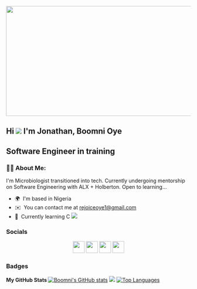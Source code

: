 <div align="center">
  <img src="https://media.giphy.com/media/L1R1tvI9svkIWwpVYr/giphy.gif" width="600" height="300"/>
</div>

Hi ![](https://user-images.githubusercontent.com/18350557/176309783-0785949b-9127-417c-8b55-ab5a4333674e.gif) I'm Jonathan, Boomni Oye
---

Software Engineer in training
---

### :woman_technologist: About Me:
I'm Microbiologist transitioned into tech. Currently undergoing mentorship on Software Engineering with ALX + Holberton. Open to learning...

*   🌍  I'm based in Nigeria
*   ✉️  You can contact me at [rejoiceoye1@gmail.com](mailto:rejoiceoye1@gmail.com)
*   🧠  Currently learning C
<a href="https://www.github.com/Boomni" target="_blank" rel="noreferrer"><img
src="https://img.shields.io/github/followers/Boomni?logo=github&style=for-the-badge&color=3382ed&labelColor=365314" /></a>
                  
### Socials
<p align="center">
<a href="https://www.facebook.com/rejoice.bomy" target="_blank" rel="noreferrer">
<img src="https://raw.githubusercontent.com/danielcranney/readme-generator/main/public/icons/socials/facebook.svg" width="32" height="32" /></a>
<a href="https://www.github.com/Boomni" target="_blank" rel="noreferrer">
<img src="https://raw.githubusercontent.com/danielcranney/readme-generator/main/public/icons/socials/github.svg" width="32" height="32" /></a>
<a href="http://www.instagram.com/i_am_rejoicey" target="_blank" rel="noreferrer">
<img src="https://raw.githubusercontent.com/danielcranney/readme-generator/main/public/icons/socials/instagram.svg" width="32" height="32" /></a>
<a href="https://www.twitter.com/rejoiceoye" target="_blank" rel="noreferrer">
<img src="https://raw.githubusercontent.com/danielcranney/readme-generator/main/public/icons/socials/twitter.svg" width="32" height="32" /></a></p>

### Badges

<b>My GitHub Stats </b>
<a href="http://www.github.com/Boomni">
<img src="https://github-readme-stats.vercel.app/api?username=Boomni&show_icons=true&hide=stars,prs,issues,contribs&title_color=ef4444&text_color=ffffff&icon_color=3382ed&bg_color=365314&hide_border=true&show_icons=true" alt="Boomni's GitHub stats" /></a>
<a href="http://www.github.com/Boomni">
<img src="https://github-readme-streak-stats.herokuapp.com/?user=Boomni&stroke=ffffff&background=365314&ring=ef4444&fire=ef4444&currStreakNum=ffffff&currStreakLabel=ef4444&sideNums=ffffff&sideLabels=ffffff&dates=ffffff&hide_border=true" /></a>
<a href="https://github.com/Boomni" align="left">
<img src="https://github-readme-stats.vercel.app/api/top-langs/?username=Boomni&langs_count=10&title_color=ef4444&text_color=ffffff&icon_color=3382ed&bg_color=365314&hide_border=true&locale=en&custom_title=Top%20%Languages" alt="Top Languages" /></a>





